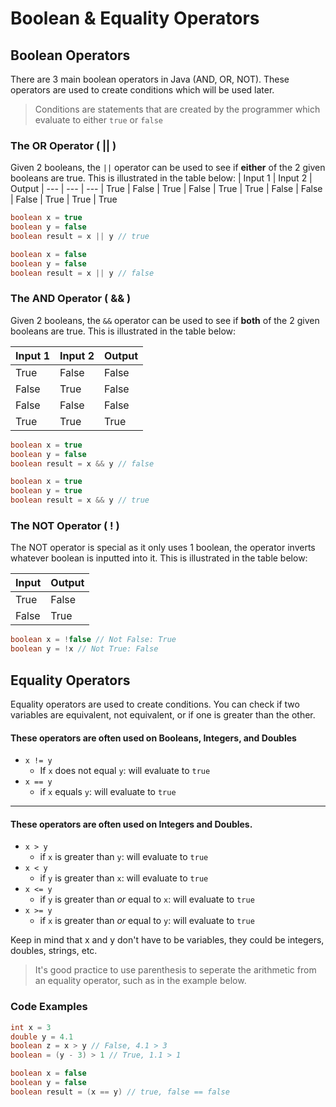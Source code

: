 # Boolean & Equality Operators

## Boolean Operators
There are 3 main boolean operators in Java (AND, OR, NOT). These operators are used to create conditions which will be used later.

>Conditions are statements that are created by the programmer which evaluate to either `true` or `false`


### The OR Operator ( || )

Given 2 booleans, the `||` operator can be used to see if **either** of the 2 given booleans are true. This is illustrated in the table below:
|  Input 1  |  Input 2  | Output
| --- | --- | ---
| True | False | True
| False | True | True
| False | False | False
| True | True | True


```java
boolean x = true
boolean y = false
boolean result = x || y // true
```
```java
boolean x = false
boolean y = false
boolean result = x || y // false
```

### The AND Operator ( && )
Given 2 booleans, the `&&` operator can be used to see if **both** of the 2 given booleans are true. This is illustrated in the table below:

|  Input 1  |  Input 2  | Output
| --- | --- | ---
| True | False | False
| False | True | False
| False | False | False
| True | True | True
```java
boolean x = true
boolean y = false
boolean result = x && y // false
```
```java
boolean x = true
boolean y = true
boolean result = x && y // true
```

### The NOT Operator ( ! )
The NOT operator is special as it only uses 1 boolean, the operator inverts whatever boolean is inputted into it. This is illustrated in the table below:

|  Input  |  Output
| --- |  ---
| True | False
| False| True
```java
boolean x = !false // Not False: True
boolean y = !x // Not True: False
```
## Equality Operators
Equality operators are used to create conditions. You can
check if two variables are equivalent, not equivalent, or if one is greater than the other.

#### These operators are often used on Booleans, Integers, and Doubles
* `x != y`
  * If `x` does not equal `y`: will evaluate to `true`
* `x == y`
  * if `x` equals `y`: will evaluate to `true`


---

#### These operators are often used on Integers and Doubles.
* `x > y`
  * if `x` is greater than `y`: will evaluate to `true`
* `x < y`
  * if `y` is greater than `x`: will evaluate to `true`
* `x <= y`
  * if `y` is greater than *or* equal to `x`: will evaluate to `true`
* `x >= y`
  * if `x` is greater than *or* equal to `y`: will evaluate to `true`


Keep in mind that x and y don't have to be variables, they could be integers, doubles, strings, etc.

> It's good practice to use parenthesis to seperate the arithmetic from an equality operator, such as in the example below.

### Code Examples

```java
int x = 3
double y = 4.1
boolean z = x > y // False, 4.1 > 3
boolean = (y - 3) > 1 // True, 1.1 > 1 
```

```java
boolean x = false
boolean y = false
boolean result = (x == y) // true, false == false
```

